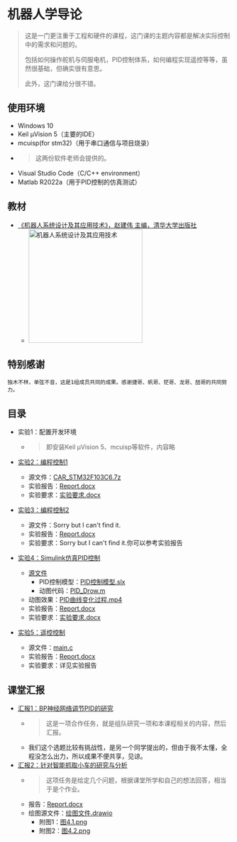 # 机器人学导论

> 这是一门更注重于工程和硬件的课程，这门课的主题内容都是解决实际控制中的需求和问题的。
>
> 包括如何操作舵机与伺服电机，PID控制体系，如何编程实现遥控等等，虽然很基础，但确实很有意思。
>
> 此外，这门课给分很不错。

## 使用环境

* Windows 10
* Keil µVision 5（主要的IDE）
* mcuisp(for stm32)（用于串口通信与项目烧录）
* > 这两份软件老师会提供的。
* Visual Studio Code（C/C++ environment）
* Matlab R2022a（用于PID控制的仿真测试）

## 教材

* [《机器人系统设计及其应用技术》，赵建伟 主编，清华大学出版社](https://book.douban.com/subject/27190685/)
  * <img alt="机器人系统设计及其应用技术" width=256 src="https://bkimg.cdn.bcebos.com/pic/b219ebc4b74543a98226771833479d82b9014b90be9d?x-bce-process=image/resize,m_lfit,w_536,limit_1">

## 特别感谢

    独木不林，单弦不音，这是1组成员共同的成果。感谢捷哥、帆哥、铓哥、龙哥、喆哥的共同努力。

## 目录

* 实验1：配置开发环境
  * > 即安装Keil µVision 5、mcuisp等软件，内容略

* [实验2：编程控制1](./Experiments/Exp2)
  * 源文件：[CAR_STM32F103C6.7z](./Experiments/Exp2/CAR_STM32F103C6.7z)
  * 实验报告：[Report.docx](./Experiments/Exp2/Report.docx)
  * 实验要求：[实验要求.docx](./Experiments/Exp2/实验要求.docx)

* [实验3：编程控制2](./Experiments/Exp3)
  * 源文件：Sorry but I can't find it.
  * 实验报告：[Report.docx](./Experiments/Exp3/Report.docx)
  * 实验要求：Sorry but I can't find it.你可以参考实验报告

* [实验4：Simulink仿真PID控制](./Experiments/Exp4)
  * [源文件](./Experiments/Exp4/Code)
    * PID控制模型：[PID控制模型.slx](./Experiments/Exp4/Code/PID控制模型.slx)
    * 动图代码：[PID_Drow.m](./Experiments/Exp4/Code/PID_Drow.m)
  * 动图效果：[PID曲线变化过程.mp4](。/Experiments/Exp4/PID曲线变化过程.mp4)
  * 实验报告：[Report.docx](./Experiments/Exp4/Report.docx)
  * 实验要求：[实验要求.docx](./Experiments/Exp4/实验要求.docx)
* [实验5：遥控控制](./Experiments/Exp5)
  * 源文件：[main.c](./Experiments/Exp5/Code/main.c)
  * 实验报告：[Report.docx](./Experiments/Exp5/Report.docx)
  * 实验要求：详见实验报告

## 课堂汇报

* [汇报1：BP神经网络调节PID的研究](./Experiments/Report1)
  * > 这是一项合作任务，就是组队研究一项和本课程相关的内容，然后汇报。
  * 我们这个选题比较有挑战性，是另一个同学提出的，但由于我不太懂，全程没怎么出力，所以成果不便共享，见谅。
* [汇报2：针对智能抓取小车的研究与分析](./Experiments/Report2)
  * > 这项任务是给定几个问题，根据课堂所学和自己的想法回答，相当于是个作业。
  * 报告：[Report.docx](./Experiments/Report2/Report.docx)
  * 绘图源文件：[绘图文件.drawio](./Experiments/Report2/绘图文件.drawio)
    * 附图1：[图4.1.png](./Experiments/Report2/图4.1.png)
    * 附图2：[图4.2.png](./Experiments/Report2/图4.2.png)
